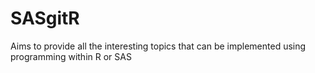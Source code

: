 # SASgitR
Aims to provide all the interesting topics that can be implemented using programming within R or SAS
